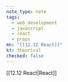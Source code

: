 ```yaml
---
note_type: note
tags:
  - web_development
  - javascript
  - react
  - props
mn: "[[12.12 React]]"
kt: theorical
checked: false
---
```

[[12.12 React|React]]

